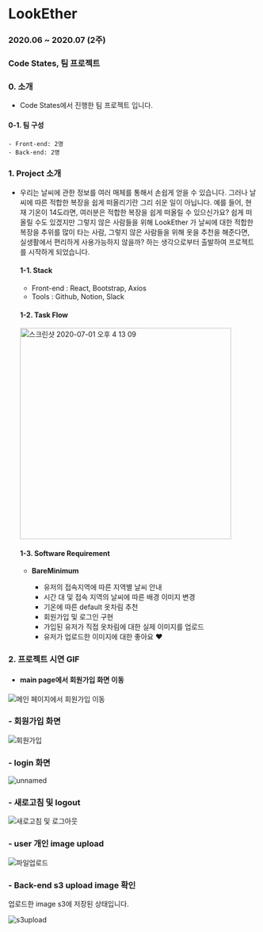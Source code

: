 # LookEther
### 2020.06 ~ 2020.07 (2주)
### Code States, 팀 프로젝트

### 0. 소개
  - Code States에서 진행한 팀 프로젝트 입니다. 
  
  #### 0-1. 팀 구성
    - Front-end: 2명
    - Back-end: 2명

### 1. Project 소개

  - 우리는 날씨에 관한 정보를 여러 매체를 통해서 손쉽게 얻을 수 있습니다.
    그러나 날씨에 따른 적합한 복장을 쉽게 떠올리기란 그리 쉬운 일이 아닙니다.
    예를 들어, 현재 기온이 14도라면, 여러분은 적합한 복장을 쉽게 떠올릴 수 있으신가요?
    쉽게 떠 올릴 수도 있겠지만 그렇지 않은 사람들을 위해 LookEther 가 날씨에 대한 적합한 복장을
    추위를 많이 타는 사람, 그렇지 않은 사람들을 위해 옷을 추천을 해준다면,
    실생활에서 편리하게 사용가능하지 않을까? 하는 생각으로부터 출발하여 프로젝트를 시작하게 되었습니다.

    #### 1-1. Stack
      - Front-end : React, Bootstrap, Axios
      - Tools :  Github, Notion, Slack


    #### 1-2. Task Flow
      <img width="426" alt="스크린샷 2020-07-01 오후 4 13 09" src="https://user-images.githubusercontent.com/46562138/86214942-df1ec880-bbb6-11ea-9648-4cde9200ed0c.png"></img>

    #### 1-3. Software Requirement

      - **BareMinimum**
      
        - 유저의 접속지역에 따른 지역별 날씨 안내
        - 시간 대 및 접속 지역의 날씨에 따른 배경 이미지 변경
        - 기온에 따른 default 옷차림 추천
        - 회원가입 및 로그인 구현
        - 가입된 유저가 직접 옷차림에 대한 실제 이미지를 업로드
        - 유저가 업로드한 이미지에 대한 좋아요 ❤️


### 2. 프로젝트 시연 GIF

  - #### main page에서 회원가입 화면 이동

  ![메인 페이지에서 회원가입 이동](https://user-images.githubusercontent.com/61106972/95743496-d1f09a00-0ccc-11eb-8dfb-09d59019fc0e.gif)

  ### - 회원가입 화면

  ![회원가입](https://user-images.githubusercontent.com/61106972/95743513-d6b54e00-0ccc-11eb-905c-007698b126d7.gif)

  ### - login 화면

  ![unnamed](https://user-images.githubusercontent.com/61106972/95743518-d7e67b00-0ccc-11eb-85f5-81eb45b0d539.gif)

  ### - 새로고침 및 logout

  ![새로고침 및 로그아웃](https://user-images.githubusercontent.com/61106972/95743508-d4eb8a80-0ccc-11eb-99f9-57dee394ac0c.gif)

  ### - user 개인 image upload

  ![파일업로드](https://user-images.githubusercontent.com/61106972/95743511-d61cb780-0ccc-11eb-9a96-78583c2a05b2.gif)

  ### - Back-end s3 upload image 확인
  업로드한 image s3에 저장된 상태입니다.

![s3upload](https://user-images.githubusercontent.com/61106972/95743515-d74de480-0ccc-11eb-920e-cb808dd8d7d7.gif)
